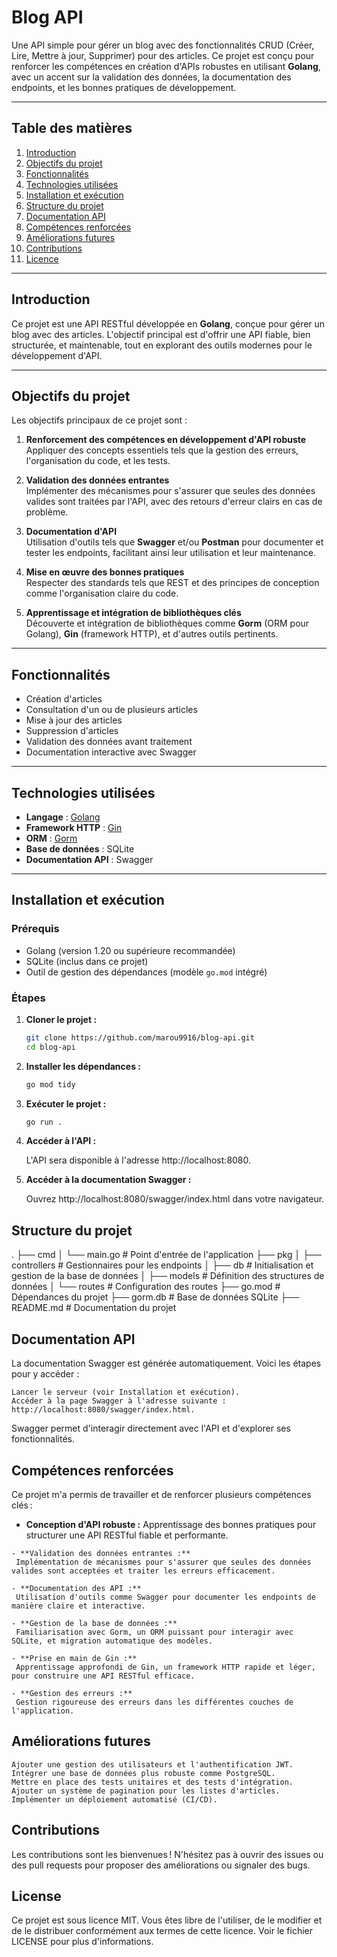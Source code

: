 # Blog API

Une API simple pour gérer un blog avec des fonctionnalités CRUD (Créer, Lire, Mettre à jour, Supprimer) pour des articles. Ce projet est conçu pour renforcer les compétences en création d'APIs robustes en utilisant **Golang**, avec un accent sur la validation des données, la documentation des endpoints, et les bonnes pratiques de développement.

---

## Table des matières

1. [Introduction](#introduction)
2. [Objectifs du projet](#objectifs-du-projet)
3. [Fonctionnalités](#fonctionnalités)
4. [Technologies utilisées](#technologies-utilisées)
5. [Installation et exécution](#installation-et-exécution)
6. [Structure du projet](#structure-du-projet)
7. [Documentation API](#documentation-api)
8. [Compétences renforcées](#compétences-renforcées)
9. [Améliorations futures](#améliorations-futures)
10. [Contributions](#contributions)
11. [Licence](#licence)

---

## Introduction

Ce projet est une API RESTful développée en **Golang**, conçue pour gérer un blog avec des articles. L'objectif principal est d'offrir une API fiable, bien structurée, et maintenable, tout en explorant des outils modernes pour le développement d'API.

---

## Objectifs du projet

Les objectifs principaux de ce projet sont :

1. **Renforcement des compétences en développement d'API robuste**  
   Appliquer des concepts essentiels tels que la gestion des erreurs, l'organisation du code, et les tests.
   
2. **Validation des données entrantes**  
   Implémenter des mécanismes pour s'assurer que seules des données valides sont traitées par l'API, avec des retours d'erreur clairs en cas de problème.

3. **Documentation d'API**  
   Utilisation d'outils tels que **Swagger** et/ou **Postman** pour documenter et tester les endpoints, facilitant ainsi leur utilisation et leur maintenance.

4. **Mise en œuvre des bonnes pratiques**  
   Respecter des standards tels que REST et des principes de conception comme l'organisation claire du code.

5. **Apprentissage et intégration de bibliothèques clés**  
   Découverte et intégration de bibliothèques comme **Gorm** (ORM pour Golang), **Gin** (framework HTTP), et d'autres outils pertinents.

---

## Fonctionnalités

- Création d'articles
- Consultation d'un ou de plusieurs articles
- Mise à jour des articles
- Suppression d'articles
- Validation des données avant traitement
- Documentation interactive avec Swagger

---

## Technologies utilisées

- **Langage** : [Golang](https://golang.org/)
- **Framework HTTP** : [Gin](https://github.com/gin-gonic/gin)
- **ORM** : [Gorm](https://gorm.io/)
- **Base de données** : SQLite
- **Documentation API** : Swagger

---

## Installation et exécution

### Prérequis

- Golang (version 1.20 ou supérieure recommandée)
- SQLite (inclus dans ce projet)
- Outil de gestion des dépendances (modèle `go.mod` intégré)

### Étapes

1. **Cloner le projet :**

   ```bash
   git clone https://github.com/marou9916/blog-api.git
   cd blog-api

2. **Installer les dépendances :**

   ```bash
   go mod tidy

3. **Exécuter le projet :**

   ```bash
   go run .

4. **Accéder à l'API :**

   L'API sera disponible à l'adresse http://localhost:8080.

5. **Accéder à la documentation Swagger :**

   Ouvrez http://localhost:8080/swagger/index.html dans votre navigateur.


## Structure du projet 

.
├── cmd
│   └── main.go            # Point d'entrée de l'application
├── pkg
│   ├── controllers        # Gestionnaires pour les endpoints
│   ├── db                 # Initialisation et gestion de la base de données
│   ├── models             # Définition des structures de données
│   └── routes             # Configuration des routes
├── go.mod                 # Dépendances du projet
├── gorm.db                # Base de données SQLite
├── README.md              # Documentation du projet


## Documentation API

La documentation Swagger est générée automatiquement. Voici les étapes pour y accéder :

    Lancer le serveur (voir Installation et exécution).
    Accéder à la page Swagger à l'adresse suivante :
    http://localhost:8080/swagger/index.html.

Swagger permet d'interagir directement avec l'API et d'explorer ses fonctionnalités.

## Compétences renforcées

Ce projet m'a permis de travailler et de renforcer plusieurs compétences clés :

   - **Conception d'API robuste :**
     Apprentissage des bonnes pratiques pour structurer une API RESTful fiable et performante.

    - **Validation des données entrantes :**
     Implémentation de mécanismes pour s'assurer que seules des données valides sont acceptées et traiter les erreurs efficacement.

    - **Documentation des API :**
     Utilisation d'outils comme Swagger pour documenter les endpoints de manière claire et interactive.

    - **Gestion de la base de données :**
     Familiarisation avec Gorm, un ORM puissant pour interagir avec SQLite, et migration automatique des modèles.

    - **Prise en main de Gin :**
     Apprentissage approfondi de Gin, un framework HTTP rapide et léger, pour construire une API RESTful efficace.

    - **Gestion des erreurs :**
     Gestion rigoureuse des erreurs dans les différentes couches de l'application.

## Améliorations futures

    Ajouter une gestion des utilisateurs et l'authentification JWT.
    Intégrer une base de données plus robuste comme PostgreSQL.
    Mettre en place des tests unitaires et des tests d'intégration.
    Ajouter un système de pagination pour les listes d'articles.
    Implémenter un déploiement automatisé (CI/CD).

## Contributions 

Les contributions sont les bienvenues ! N'hésitez pas à ouvrir des issues ou des pull requests pour proposer des améliorations ou signaler des bugs.

## License 

Ce projet est sous licence MIT. Vous êtes libre de l'utiliser, de le modifier et de le distribuer conformément aux termes de cette licence. Voir le fichier LICENSE pour plus d'informations.